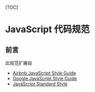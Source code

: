 [TOC]

# JavaScript 代码规范

## 前言

此规范扩展自

- [Airbnb JavaScript Style Guide](https://github.com/airbnb/javascript)
- [Google JavaScript Style Guide](https://google.github.io/styleguide/jsguide.html)
- [JavaScript Standard Style](https://standardjs.com/rules.html#javascript-standard-style)
